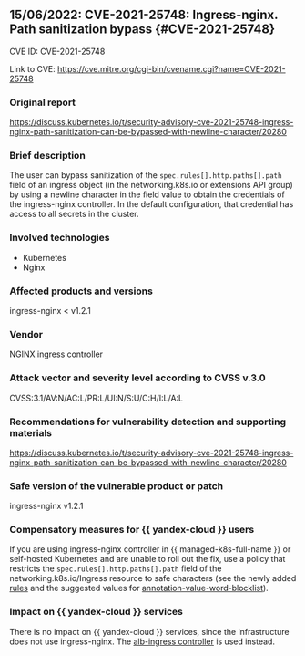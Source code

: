## 15/06/2022: CVE-2021-25748: Ingress-nginx. Path sanitization bypass {#CVE-2021-25748}

CVE ID: CVE-2021-25748

Link to CVE: <https://cve.mitre.org/cgi-bin/cvename.cgi?name=CVE-2021-25748>

### Original report

<https://discuss.kubernetes.io/t/security-advisory-cve-2021-25748-ingress-nginx-path-sanitization-can-be-bypassed-with-newline-character/20280>

### Brief description

The user can bypass sanitization of the `spec.rules[].http.paths[].path` field of an ingress object (in the networking.k8s.io or extensions API group) by using a newline character in the field value to obtain the credentials of the ingress-nginx controller. In the default configuration, that credential has access to all secrets in the cluster.

### Involved technologies

* Kubernetes
* Nginx

### Affected products and versions

ingress-nginx < v1.2.1

### Vendor

NGINX ingress controller

### Attack vector and severity level according to CVSS v.3.0

CVSS:3.1/AV:N/AC:L/PR:L/UI:N/S:U/C:H/I:L/A:L

### Recommendations for vulnerability detection and supporting materials

<https://discuss.kubernetes.io/t/security-advisory-cve-2021-25748-ingress-nginx-path-sanitization-can-be-bypassed-with-newline-character/20280>

### Safe version of the vulnerable product or patch

ingress-nginx v1.2.1

### Compensatory measures for {{ yandex-cloud }} users

If you are using ingress-nginx controller in {{ managed-k8s-full-name }} or self-hosted Kubernetes and are unable to roll out the fix, use a policy that restricts the `spec.rules[].http.paths[].path` field of the networking.k8s.io/Ingress resource to safe characters (see the newly added [rules](https://github.com/kubernetes/ingress-nginx/blame/main/internal/ingress/inspector/rules.go) and the suggested values for [annotation-value-word-blocklist](https://kubernetes.github.io/ingress-nginx/user-guide/nginx-configuration/configmap/#annotation-value-word-blocklist)).

### Impact on {{ yandex-cloud }} services

There is no impact on {{ yandex-cloud }} services, since the infrastructure does not use ingress-nginx. The [alb-ingress controller](../../../application-load-balancer/tools/k8s-ingress-controller/index.md) is used instead.
